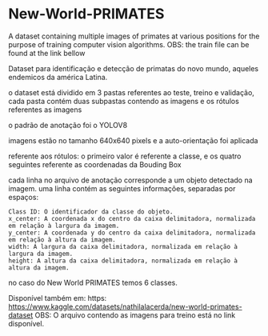 # New-World-PRIMATES
A dataset containing multiple images of primates at various positions for the purpose of training computer vision algorithms.
OBS: the train file can be found at the link bellow 

Dataset para identificação e detecção de primatas do novo mundo, aqueles endemicos da américa Latina.

o dataset está dividido em 3 pastas referentes ao teste, treino e validação,
cada pasta contém duas subpastas contendo as imagens e os rótulos referentes as imagens

o padrão de anotação foi o YOLOV8

imagens estão no tamanho 640x640 pixels
e a auto-orientação foi aplicada


referente aos rótulos:
o primeiro valor é referente a classe, e os quatro seguintes referente as coordenadas da Bouding Box

cada linha no arquivo de anotação corresponde a um objeto detectado na imagem.
uma linha contém as seguintes informações, separadas por espaços:

    Class ID: O identificador da classe do objeto.
    x_center: A coordenada x do centro da caixa delimitadora, normalizada em relação à largura da imagem.
    y_center: A coordenada y do centro da caixa delimitadora, normalizada em relação à altura da imagem.
    width: A largura da caixa delimitadora, normalizada em relação à largura da imagem.
    height: A altura da caixa delimitadora, normalizada em relação à altura da imagem.

no caso do New World PRIMATES temos 6 classes. 

Disponível também em: https: https://www.kaggle.com/datasets/nathilalacerda/new-world-primates-dataset
OBS: O arquivo contendo as imagens para treino está no link disponível.
